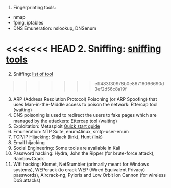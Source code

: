 1. Fingerprinting tools:

 - nmap
 - fping, iptables
 - DNS Emuneration: nslookup, DNSenum

<<<<<<< HEAD
2. Sniffing: [sniffing tools](https://www.tutorialspoint.com/ethical_hacking/ethical_hacking_sniffing_tools.htm)
=======
2. Sniffing: [list of tool](https://www.tutorialspoint.com/ethical_hacking/ethical_hacking_sniffing_tools.htm)
>>>>>>> eff483f30978b0e86716096690d3ef2d56c8a19f
3. ARP (Address Resolution Protocol) Poisoning (or ARP Spoofing) that uses Man-in-the-Middle access to poison the network: Ettercap tool (waiting)
4. DNS poisoning is used to redirect the users to fake pages which are managed by the attackers: Ettercap tool (waiting)
5. Exploitation: Metasploit [Quick start guide](https://docs.rapid7.com/metasploit/)
6. Emuneration: NTP Suite, enum4linux, smtp-user-enum
7. TCP/IP Hijacking: Shijack ([link](https://packetstormsecurity.com/sniffers/shijack.tgz)), Hunt ([link](https://packetstormsecurity.com/sniffers/hunt/))
8. Email hijacking
9. Social Engineering: Some tools are available in Kali
10. Password hacking: Hydra, John the Ripper (for brute-force attack), RainbowCrack
11. Wifi hacking: Kismet, NetStumbler (primarily meant for Windows systems), WEPcrack (to crack WEP (Wired Equivalent Privacy) passwords), Aircrack-ng, Pyloris and Low Orbit Ion Cannon (for wireless DoS attacks)









